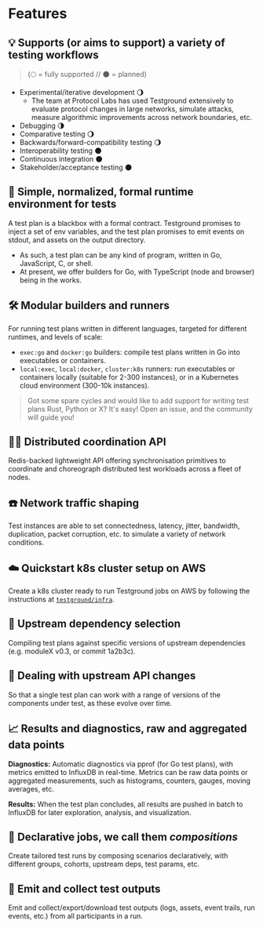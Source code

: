 # Features

## 💡 Supports \(or aims to support\) a variety of testing workflows

> \(🌕 = fully supported // 🌑 = planned\)

* Experimental/iterative development 🌖
  * The team at Protocol Labs has used Testground extensively to evaluate protocol changes in large networks, simulate attacks, measure algorithmic improvements across network boundaries, etc.
* Debugging 🌗
* Comparative testing 🌖
* Backwards/forward-compatibility testing 🌖
* Interoperability testing 🌑
* Continuous integration 🌑
* Stakeholder/acceptance testing 🌑

## 📄 Simple, normalized, formal runtime environment for tests

A test plan is a blackbox with a formal contract. Testground promises to inject a set of env variables, and the test plan promises to emit events on stdout, and assets on the output directory.

* As such, a test plan can be any kind of program, written in Go, JavaScript, C, or shell.
* At present, we offer builders for Go, with TypeScript \(node and browser\) being in the works.

## 🛠 Modular builders and runners

For running test plans written in different languages, targeted for different runtimes, and levels of scale:

* `exec:go` and `docker:go` builders: compile test plans written in Go into executables or containers.
* `local:exec`, `local:docker`, `cluster:k8s` runners: run executables or containers locally \(suitable for 2-300 instances\), or in a Kubernetes cloud environment \(300-10k instances\).

> Got some spare cycles and would like to add support for writing test plans Rust, Python or X? It's easy! Open an issue, and the community will guide you!

## 👯‍♀️ Distributed coordination API

Redis-backed lightweight API offering synchronisation primitives to coordinate and choreograph distributed test workloads across a fleet of nodes.

## ☎️ Network traffic shaping

Test instances are able to set connectedness, latency, jitter, bandwidth, duplication, packet corruption, etc. to simulate a variety of network conditions.

## ☁️ Quickstart k8s cluster setup on AWS

Create a k8s cluster ready to run Testground jobs on AWS by following the instructions at [`testground/infra`](https://github.com/testground/infra).

## 🧩 Upstream dependency selection

Compiling test plans against specific versions of upstream dependencies \(e.g. moduleX v0.3, or commit 1a2b3c\).

## 🌱 Dealing with upstream API changes

So that a single test plan can work with a range of versions of the components under test, as these evolve over time.

## 📈 Results and diagnostics, raw and aggregated data points

**Diagnostics:** Automatic diagnostics via pprof \(for Go test plans\), with metrics emitted to InfluxDB in real-time. Metrics can be raw data points or aggregated measurements, such as histograms, counters, gauges, moving averages, etc.

**Results:** When the test plan concludes, all results are pushed in batch to InfluxDB for later exploration, analysis, and visualization.

## 🎼 Declarative jobs, we call them _compositions_

Create tailored test runs by composing scenarios declaratively, with different groups, cohorts, upstream deps, test params, etc.

## 💾 Emit and collect test outputs

Emit and collect/export/download test outputs \(logs, assets, event trails, run events, etc.\) from all participants in a run.


